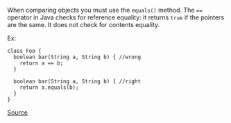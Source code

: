 When comparing objects you must use the `equals()` method.
The `==` operator in Java checks for reference equality: it returns `true` if the pointers are the same.
It does not check for contents equality.

Ex:

```
class Foo {
  boolean bar(String a, String b) { //wrong
    return a == b;
  }

  boolean bar(String a, String b) { //right
    return a.equals(b);
  }
}
```

[Source](http://pmd.sourceforge.net/pmd-5.3.2/pmd-java/rules/java/design.html#CompareObjectsWithEquals)
